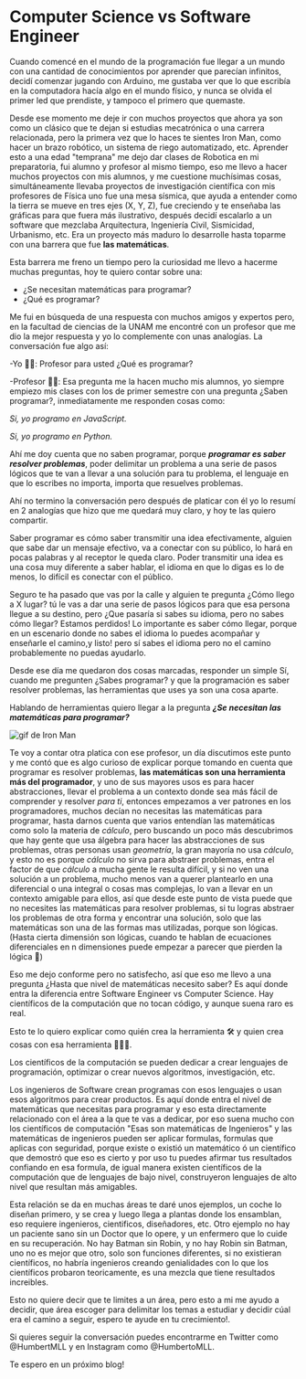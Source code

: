 # Computer Science vs Software Engineer

Cuando comencé en el mundo de la programación fue llegar a un mundo con una cantidad de conocimientos por aprender que parecían infinitos, decidí comenzar jugando con Arduino, me gustaba ver que lo que escribía en la computadora hacía algo en el mundo físico, y nunca se olvida el primer led que prendiste, y tampoco el primero que quemaste.

Desde ese momento me deje ir con muchos proyectos que ahora ya son como un clásico que te dejan si estudias mecatrónica o una carrera relacionada, pero la primera vez que lo haces te sientes Iron Man,  como hacer un brazo robótico, un sistema de riego automatizado, etc. Aprender esto a una edad "temprana" me dejo dar clases de Robotica en mi preparatoria, fui alumno y profesor al mismo tiempo, eso me llevo a hacer muchos proyectos con mis alumnos, y me cuestione muchísimas cosas, simultáneamente llevaba proyectos de investigación científica con mis profesores de Física uno fue una mesa sísmica, que ayuda a entender como la tierra se mueve en tres ejes (X, Y, Z), fue creciendo y te enseñaba las gráficas para que fuera más ilustrativo, después decidí escalarlo a un software que mezclaba Arquitectura, Ingeniería Civil, Sismicidad, Urbanismo, etc. Era un proyecto más maduro lo desarrolle hasta toparme con una barrera que fue **las matemáticas**. 

Esta barrera me freno un tiempo pero la curiosidad me llevo a hacerme muchas preguntas, hoy te quiero contar sobre una:

- ¿Se necesitan matemáticas para programar?
- ¿Qué es programar?



Me fui en búsqueda de una respuesta con muchos amigos y expertos pero, en la facultad de ciencias de la UNAM me encontré con un profesor que me dio la mejor respuesta y yo lo complemente con unas analogías. La conversación fue algo así:

-Yo 👦🏽: Profesor para usted ¿Qué es programar?

-Profesor 👨🏽: Esa pregunta me la hacen mucho mis alumnos, yo siempre empiezo mis clases con los de primer semestre con una pregunta ¿Saben programar?, inmediatamente me responden cosas como:

 _Si, yo programo en JavaScript._

 _Si, yo programo en Python._

Ahí me doy cuenta que no saben programar, porque ***programar es saber resolver problemas***, poder delimitar un problema a una serie de pasos lógicos que te van a llevar a una solución para tu problema, el lenguaje en que lo escribes no importa, importa que resuelves problemas.

Ahí no termino la conversación pero después de platicar con él yo lo resumí en 2 analogías que hizo que me quedará muy claro, y hoy te las quiero compartir.

Saber programar es cómo saber transmitir una idea efectivamente, alguien que sabe dar un mensaje efectivo, va a conectar con su público, lo hará en pocas palabras y al receptor le queda claro.
Poder transmitir una idea es una cosa muy diferente a saber hablar, el idioma en que lo digas es lo de menos, lo difícil es conectar con el público.

Seguro te ha pasado que vas por la calle y alguien te pregunta ¿Cómo llego a X lugar? tú le vas a dar una serie de pasos lógicos para que esa persona llegue a su destino, pero ¿Que pasaría si sabes su idioma, pero no sabes cómo llegar? Estamos perdidos! Lo importante es saber cómo llegar, porque en un escenario donde no sabes el idioma lo puedes acompañar y enseñarle el camino,y listo! pero sí sabes el idioma pero no el camino probablemente no puedas ayudarlo.

Desde ese día me quedaron dos cosas marcadas, responder un simple Sí, cuando me pregunten ¿Sabes programar? y que la programación es saber resolver problemas, las herramientas que uses ya son una cosa aparte.

Hablando de herramientas quiero llegar a la pregunta ***¿Se necesitan las matemáticas para programar?***

![gif de Iron Man](https://media.giphy.com/media/dXICCcws9oxxK/giphy.gif)

Te voy a contar otra platica con ese profesor, un día discutimos este punto y me contó que es algo curioso de explicar porque tomando en cuenta que programar es resolver problemas, **las matemáticas son una herramienta más del programador**, y uno de sus mayores usos es para hacer abstracciones, llevar el problema a un contexto donde sea más fácil de comprender y resolver *para ti*, entonces empezamos a ver patrones en los programadores, muchos decían no necesitas las matemáticas para programar, hasta darnos cuenta que varios entendían las matemáticas como solo la materia de _cálculo_, pero buscando un poco más descubrimos que hay gente que usa álgebra para hacer las abstracciones de sus problemas, otras personas usan *geometría*, la gran mayoría no usa *cálculo*, y esto no es porque *cálculo* no sirva para abstraer problemas, entra el factor de que *cálculo* a mucha gente le resulta difícil, y si no ven una solución a un problema, mucho menos van a querer plantearlo en una diferencial o una integral o cosas mas complejas, lo van a llevar en un contexto amigable para ellos, así que desde este punto de vista puede que no necesites las matemáticas para resolver problemas, si tu logras abstraer los problemas de otra forma y encontrar una solución, solo que las matemáticas son una de las formas mas utilizadas, porque son lógicas.(Hasta cierta dimensión son lógicas, cuando te hablan de ecuaciones diferenciales en n dimensiones puede empezar a parecer que pierden la lógica 🤯)

Eso me dejo conforme pero no satisfecho, así que eso me llevo a una pregunta ¿Hasta que nivel de matemáticas necesito saber? Es aquí donde entra la diferencia entre Software Engineer vs Computer Science.
Hay científicos de la computación que no tocan código, y aunque suena raro es real.

Esto te lo quiero explicar como quién crea la herramienta 🛠 y quien crea cosas con esa herramienta 👨🏻‍🔧.

Los científicos de la computación se pueden dedicar a crear lenguajes de programación, optimizar o crear nuevos algoritmos, investigación, etc.

Los ingenieros de Software crean programas con esos lenguajes o usan esos algoritmos para crear productos.
Es aquí donde entra el nivel de matemáticas que necesitas para programar y eso esta directamente relacionado con el área a la que te vas a dedicar, por eso suena mucho con los científicos de computación "Esas son matemáticas de Ingenieros" y las matemáticas de ingenieros pueden ser aplicar formulas, formulas que aplicas con seguridad, porque existe o existió un matemático ó un científico que demostró que eso es cierto y por uso tu puedes afirmar tus resultados confiando en esa formula, de igual manera existen científicos de la computación que de lenguajes de bajo nivel, construyeron lenguajes de alto nivel que resultan más amigables.

Esta relación se da en muchas áreas te daré unos ejemplos, un coche lo diseñan primero, y se crea y luego llega a plantas donde los ensamblan, eso requiere ingenieros, cientificos, diseñadores, etc. Otro ejemplo no hay un paciente sano sin un Doctor que lo opere, y un enfermero que lo cuide en su recuperación. No hay Batman sin Robin, y no hay Robin sin Batman, uno no es mejor que otro, solo son funciones diferentes, si no existieran científicos, no habría ingenieros creando genialidades con lo que los científicos probaron teoricamente, es una mezcla que tiene resultados increibles. 

Esto no quiere decir que te limites a un área, pero esto a mi me ayudo a decidir, que área escoger para delimitar los temas a estudiar y decidir cúal era el camino a seguir, espero te ayude en tu crecimiento!. 

Si quieres seguir la conversación puedes encontrarme en Twitter como @HumbertMLL y en Instagram como @HumbertoMLL.

Te espero en un próximo blog!

